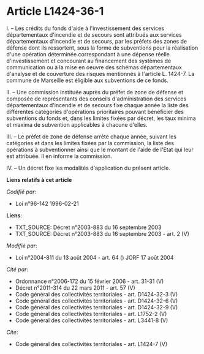 # Article L1424-36-1

I. – Les crédits du fonds d'aide à l'investissement des services départementaux d'incendie et de secours sont attribués aux
services départementaux d'incendie et de secours, par les préfets des zones de défense dont ils ressortent, sous la forme de
subventions pour la réalisation d'une opération déterminée correspondant à une dépense réelle d'investissement et concourant
au financement des systèmes de communication ou à la mise en oeuvre des schémas départementaux d'analyse et de couverture des
risques mentionnés à l'article L. 1424-7. La commune de Marseille est éligible aux subventions de ce fonds.

II. – Une commission instituée auprès du préfet de zone de défense et composée de représentants des conseils d'administration
des services départementaux d'incendie et de secours fixe chaque année la liste des différentes catégories d'opérations
prioritaires pouvant bénéficier des subventions du fonds et, dans les limites fixées par décret, les taux minima et maxima de
subvention applicables à chacune d'elles.

III. – Le préfet de zone de défense arrête chaque année, suivant les catégories et dans les limites fixées par la commission,
la liste des opérations à subventionner ainsi que le montant de l'aide de l'Etat qui leur est attribuée. Il en informe la
commission.

IV. – Un décret fixe les modalités d'application du présent article.

**Liens relatifs à cet article**

_Codifié par_:

  - Loi n°96-142 1996-02-21

**Liens**:

  - TXT_SOURCE: Décret n°2003-883 du 16 septembre 2003
  - TXT_SOURCE: Décret n°2003-883 du 16 septembre 2003 - art. 2 (V)

_Modifié par_:

  - Loi n°2004-811 du 13 août 2004 - art. 64 () JORF 17 août 2004

_Cité par_:

  - Ordonnance n°2006-172 du 15 février 2006 - art. 31-31 (V)
  - Décret n°2011-314 du 22 mars 2011 - art. 57 (V)
  - Code général des collectivités territoriales - art. D1424-32-3 (V)
  - Code général des collectivités territoriales - art. D1424-32-6 (V)
  - Code général des collectivités territoriales - art. D1424-32-9 (V)
  - Code général des collectivités territoriales - art. L1752-2 (V)
  - Code général des collectivités territoriales - art. L3441-8 (V)

_Cite_:

  - Code général des collectivités territoriales - art. L1424-7 (V)
